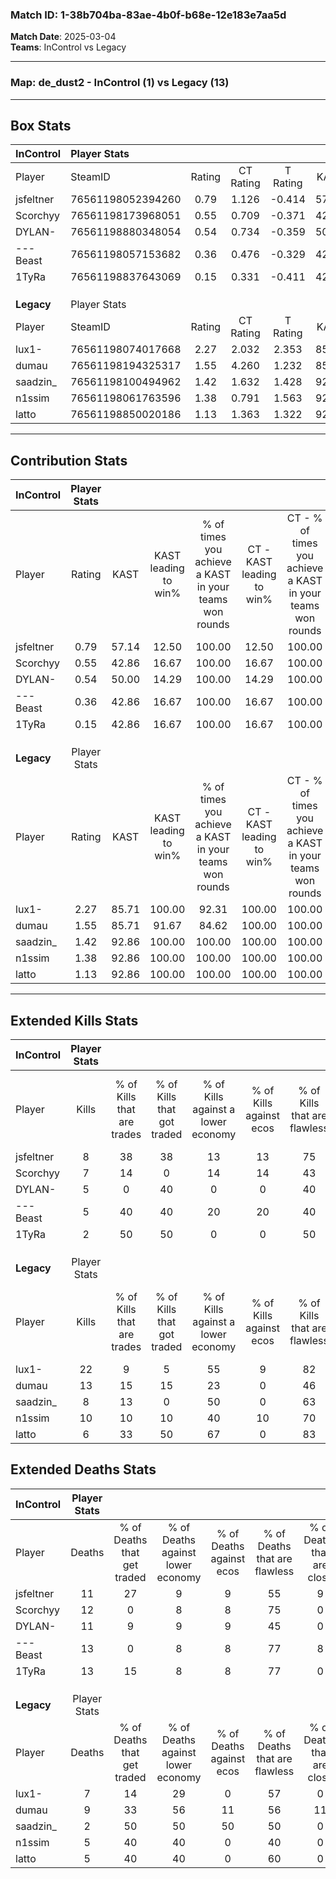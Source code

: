 ### Match ID: 1-38b704ba-83ae-4b0f-b68e-12e183e7aa5d  
**Match Date**: 2025-03-04  
**Teams**: InControl vs Legacy  

---  

### **Map**: de_dust2 - InControl (1) vs Legacy (13)  
---  

## Box Stats  

| **InControl** | Player Stats      |        |           |          |       |       |       |         |        |      |     |
| :- | :- | :-: | :-: | :-: | :-: | :-: | :-: | :-: | :-: | :-: | :-: |
| Player        | SteamID           | Rating | CT Rating | T Rating | KAST  |  ADR  | Kills | Assists | Deaths | K/D  | HS% |
| jsfeltner     | 76561198052394260 |  0.79  |   1.126   |  -0.414  | 57.14 | 74.4  |   8   |    0    |   11   | 0.73 | 37  |
| Scorchyy      | 76561198173968051 |  0.55  |   0.709   |  -0.371  | 42.86 | 57.3  |   7   |    3    |   12   | 0.58 | 71  |
| DYLAN-        | 76561198880348054 |  0.54  |   0.734   |  -0.359  | 50.00 | 65.3  |   5   |    2    |   11   | 0.45 | 60  |
| ---Beast      | 76561198057153682 |  0.36  |   0.476   |  -0.329  | 42.86 | 51.7  |   5   |    1    |   13   | 0.38 | 60  |
| 1TyRa         | 76561198837643069 |  0.15  |   0.331   |  -0.411  | 42.86 | 36.8  |   2   |    4    |   13   | 0.15 | 100 |
|               |                   |        |           |          |       |       |       |         |        |      |     |
|               |                   |        |           |          |       |       |       |         |        |      |     |
|               |                   |        |           |          |       |       |       |         |        |      |     |
| **Legacy**    | Player Stats      |        |           |          |       |       |       |         |        |      |     |
| Player        | SteamID           | Rating | CT Rating | T Rating | KAST  |  ADR  | Kills | Assists | Deaths | K/D  | HS% |
| lux1-         | 76561198074017668 |  2.27  |   2.032   |  2.353   | 85.71 | 144.2 |  22   |    4    |   7    | 3.14 | 59  |
| dumau         | 76561198194325317 |  1.55  |   4.260   |  1.232   | 85.71 | 111.2 |  13   |    6    |   9    | 1.44 | 46  |
| saadzin_      | 76561198100494962 |  1.42  |   1.632   |  1.428   | 92.86 | 67.7  |   8   |    6    |   2    | 4.00 | 62  |
| n1ssim        | 76561198061763596 |  1.38  |   0.791   |  1.563   | 92.86 | 61.2  |  10   |    2    |   5    | 2.00 | 80  |
| latto         | 76561198850020186 |  1.13  |   1.363   |  1.322   | 92.86 | 60.6  |   6   |    2    |   5    | 1.20 | 66  |
---  

## Contribution Stats  

| **InControl** | Player Stats |       |                      |                                                        |                           |                                                             |                          |                                                            |
| :- | :-: | :-: | :-: | :-: | :-: | :-: | :-: | :-: |
| Player        |    Rating    | KAST  | KAST leading to win% | % of times you achieve a KAST in your teams won rounds | CT - KAST leading to win% | CT - % of times you achieve a KAST in your teams won rounds | T - KAST leading to win% | T - % of times you achieve a KAST in your teams won rounds |
| jsfeltner     |     0.79     | 57.14 |        12.50         |                         100.00                         |           12.50           |                           100.00                            |           0.00           |                            0.00                            |
| Scorchyy      |     0.55     | 42.86 |        16.67         |                         100.00                         |           16.67           |                           100.00                            |           0.00           |                            0.00                            |
| DYLAN-        |     0.54     | 50.00 |        14.29         |                         100.00                         |           14.29           |                           100.00                            |           0.00           |                            0.00                            |
| ---Beast      |     0.36     | 42.86 |        16.67         |                         100.00                         |           16.67           |                           100.00                            |           0.00           |                            0.00                            |
| 1TyRa         |     0.15     | 42.86 |        16.67         |                         100.00                         |           16.67           |                           100.00                            |           0.00           |                            0.00                            |
|               |              |       |                      |                                                        |                           |                                                             |                          |                                                            |
|               |              |       |                      |                                                        |                           |                                                             |                          |                                                            |
|               |              |       |                      |                                                        |                           |                                                             |                          |                                                            |
| **Legacy**    | Player Stats |       |                      |                                                        |                           |                                                             |                          |                                                            |
| Player        |    Rating    | KAST  | KAST leading to win% | % of times you achieve a KAST in your teams won rounds | CT - KAST leading to win% | CT - % of times you achieve a KAST in your teams won rounds | T - KAST leading to win% | T - % of times you achieve a KAST in your teams won rounds |
| lux1-         |     2.27     | 85.71 |        100.00        |                         92.31                          |          100.00           |                           100.00                            |          100.00          |                           90.91                            |
| dumau         |     1.55     | 85.71 |        91.67         |                         84.62                          |          100.00           |                           100.00                            |          90.00           |                           81.82                            |
| saadzin_      |     1.42     | 92.86 |        100.00        |                         100.00                         |          100.00           |                           100.00                            |          100.00          |                           100.00                           |
| n1ssim        |     1.38     | 92.86 |        100.00        |                         100.00                         |          100.00           |                           100.00                            |          100.00          |                           100.00                           |
| latto         |     1.13     | 92.86 |        100.00        |                         100.00                         |          100.00           |                           100.00                            |          100.00          |                           100.00                           |
---  

## Extended Kills Stats  

| **InControl** | Player Stats |                            |                            |                                    |                         |                              |                                 |                                       |                    |           |
| :- | :-: | :-: | :-: | :-: | :-: | :-: | :-: | :-: | :-: | :-: |
| Player        |    Kills     | % of Kills that are trades | % of Kills that got traded | % of Kills against a lower economy | % of Kills against ecos | % of Kills that are flawless | % of Kills that are close duels | % of Kills that are assisted by flash | Pistol Round Kills | AWP Kills |
| jsfeltner     |      8       |             38             |             38             |                 13                 |           13            |              75              |                0                |                   0                   |         0          |     0     |
| Scorchyy      |      7       |             14             |             0              |                 14                 |           14            |              43              |                0                |                   0                   |         1          |     4     |
| DYLAN-        |      5       |             0              |             40             |                 0                  |            0            |              40              |                0                |                   0                   |         0          |     1     |
| ---Beast      |      5       |             40             |             40             |                 20                 |           20            |              40              |               20                |                   0                   |         0          |     0     |
| 1TyRa         |      2       |             50             |             50             |                 0                  |            0            |              50              |                0                |                   0                   |         0          |     0     |
|               |              |                            |                            |                                    |                         |                              |                                 |                                       |                    |           |
|               |              |                            |                            |                                    |                         |                              |                                 |                                       |                    |           |
|               |              |                            |                            |                                    |                         |                              |                                 |                                       |                    |           |
| **Legacy**    | Player Stats |                            |                            |                                    |                         |                              |                                 |                                       |                    |           |
| Player        |    Kills     | % of Kills that are trades | % of Kills that got traded | % of Kills against a lower economy | % of Kills against ecos | % of Kills that are flawless | % of Kills that are close duels | % of Kills that are assisted by flash | Pistol Round Kills | AWP Kills |
| lux1-         |      22      |             9              |             5              |                 55                 |            9            |              82              |                0                |                   0                   |         0          |     1     |
| dumau         |      13      |             15             |             15             |                 23                 |            0            |              46              |                0                |                  15                   |         0          |     4     |
| saadzin_      |      8       |             13             |             0              |                 50                 |            0            |              63              |                0                |                   0                   |         4          |     1     |
| n1ssim        |      10      |             10             |             10             |                 40                 |           10            |              70              |                0                |                   0                   |         2          |     0     |
| latto         |      6       |             33             |             50             |                 67                 |            0            |              83              |               33                |                  17                   |         0          |     0     |
## Extended Deaths Stats  

| **InControl** | Player Stats |                             |                                   |                          |                               |                            |                           |               |
| :- | :-: | :-: | :-: | :-: | :-: | :-: | :-: | :-: |
| Player        |    Deaths    | % of Deaths that get traded | % of Deaths against lower economy | % of Deaths against ecos | % of Deaths that are flawless | % of Deaths that are close | % of Deaths while blinded | Deaths to AWP |
| jsfeltner     |      11      |             27              |                 9                 |            9             |              55               |             9              |             9             |       0       |
| Scorchyy      |      12      |              0              |                 8                 |            8             |              75               |             0              |             0             |       4       |
| DYLAN-        |      11      |              9              |                 9                 |            9             |              45               |             0              |             9             |       1       |
| ---Beast      |      13      |              0              |                 8                 |            8             |              77               |             8              |             0             |       1       |
| 1TyRa         |      13      |             15              |                 8                 |            8             |              77               |             0              |             8             |       0       |
|               |              |                             |                                   |                          |                               |                            |                           |               |
|               |              |                             |                                   |                          |                               |                            |                           |               |
|               |              |                             |                                   |                          |                               |                            |                           |               |
| **Legacy**    | Player Stats |                             |                                   |                          |                               |                            |                           |               |
| Player        |    Deaths    | % of Deaths that get traded | % of Deaths against lower economy | % of Deaths against ecos | % of Deaths that are flawless | % of Deaths that are close | % of Deaths while blinded | Deaths to AWP |
| lux1-         |      7       |             14              |                29                 |            0             |              57               |             0              |             0             |       0       |
| dumau         |      9       |             33              |                56                 |            11            |              56               |             11             |             0             |       1       |
| saadzin_      |      2       |             50              |                50                 |            50            |              50               |             0              |             0             |       0       |
| n1ssim        |      5       |             40              |                40                 |            0             |              40               |             0              |             0             |       0       |
| latto         |      5       |             40              |                40                 |            0             |              60               |             0              |             0             |       0       |
